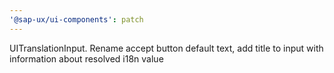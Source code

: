 ```yaml
---
'@sap-ux/ui-components': patch
---
```


UITranslationInput. Rename accept button default text, add title to input with information about resolved i18n value
